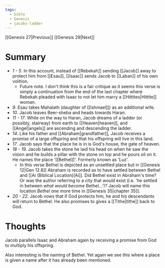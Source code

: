```yaml
---
tags:
  - bible
  - Genesis
  - jacobs-ladder
---
```

[[Genesis 27|Previous]] [[Genesis 29|Next]]
# Summary
- *1 - 5*. In this account, instead of [[Rebekah]] sending [[Jacob]] away to protect him from [[Esau]], [[Isaac]] sends Jacob to [[Laban]] of his own volition.
	- Future note. I don't think this is a fair critique as it seems this verse is simply a continuation from the end of the last chapter where Rebekah pleaded with Isaac to not let him marry a [[Hittites|Hittite]] woman.
- *9*. Esau takes Mahalath (daughter of [[Ishmael]]) as an additional wife.
- *10*. Jacob leaves Beer-sheba and heads towards Haran.
- *11 - 17*. While on the way to Haran, Jacob dreams of a ladder (or possibly, stairway) from earth to [[Heaven|heaven]], and [[Angel|angels]] are ascending and descending the ladder. 
- *14*. Like his father and [[Abraham|grandfather]], Jacob receives a promise of a large offspring and that his offspring will live in this land.
- *17*. Jacob says that the place he is in is God's house, the gate of heaven.
- *18 - 19*. Jacob takes the stone he laid his head on when he saw the vision and he builds a pillar with the stone on top and he pours oil on it. He names the place '[[Bethel]]'. Formerly known as 'Luz'.
	- In this verse Bethel is depicted as an unsettled place but in [[Genesis 12|Gen 12.8]] Abraham is recorded as to have settled between Bethel and [[Ai (Biblical Location)|Ai]]. Did Bethel exist in Abraham's time? Or was the author referring to a city that *would* exist (i.e. 'he settled in between *what would become* Bethel...')? Jacob will name this location *Bethel* one more time in [[Genesis 35|chapter 35]].
- *20 - 22*. Jacob vows that if God protects him, he and his descendants will return to Bethel. He also promises to gives a [[Tithe|tithe]] back to God.
# Thoughts
Jacob parallels Isaac and Abraham again by receiving a promise from God to multiply his offspring.

Also interesting is the naming of Bethel. Yet again we see this where a place is given a name after it has already been mentioned.